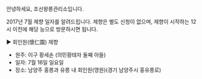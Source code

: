 안녕하세요, 조선왕릉관리소입니다.

2017년 7월 제향 일자를 알려드립니다. 제향은 별도 신청이 없으며, 제향이 시작하는 12시 이전에 해당 능으로 방문하시면 됩니다.

▶ 회인원(懷仁園) 제향
- 원주: 이구 황세손 (의민황태자 둘째 아들)
- 일자: 7월 16일 일요일
- 장소: 남양주 홍릉과 유릉 내 회인원(영원)(경기 남양주시 홍유릉로)